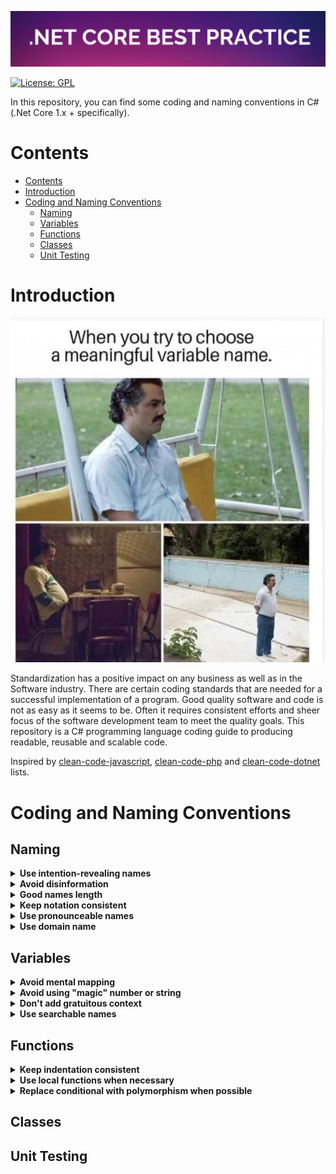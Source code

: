 ![.Net Core Best Practice](/assets/logo_final.png?raw=true)

[![License: GPL](https://img.shields.io/badge/License-GPL-blue.svg)](https://github.com/user3301/dotnetcore_best_practice/blob/master/LICENSE)

In this repository, you can find some coding and naming conventions in C# (.Net Core 1.x + specifically).

# Contents
- [Contents](#contents)
- [Introduction](#introduction)
- [Coding and Naming Conventions](#coding-and-naming-conventions)
  - [Naming](#naming)
  - [Variables](#variables)
  - [Functions](#functions)
  - [Classes](#classes)
  - [Unit Testing](#unit-testing)

# Introduction

![namingmeme](/assets/namingmeme.jpg)

Standardization has a positive impact on any business as well as in the Software industry. There are certain coding standards that are needed for a successful implementation of a program. Good quality software and code is not as easy as it seems to be. Often it  requires consistent efforts and sheer focus of the software development team to meet the quality goals. This repository is a C# programming language coding guide to producing readable, reusable and scalable code.

Inspired by [clean-code-javascript](https://github.com/ryanmcdermott/clean-code-javascript),  [clean-code-php](https://github.com/jupeter/clean-code-php) and [clean-code-dotnet](https://github.com/thangchung/clean-code-dotnet) lists.

# Coding and Naming Conventions

## Naming

<details>
  <summary><b>Use intention-revealing names</b></summary>
A good name does not only improve the readability of the code but also enhance working efficiency as it helps other team members to understand your code.

**Bad:**

This is a bad naming of variable as it does not reflect what it means in the given context, or at last we need to read other parts of the code to find out.

```csharp
int d;
```

**Good:**

```csharp
int elapsedTimeInDays;
int daySinceModification;
int daysSinceCreation;
int fileAgeInDays;
```
These names are good practice as it reveal your intentions.

**[⬆ Back to top](#table-of-contents)**

</details>


<details>
  <summary><b> Avoid disinformation</b></summary>

Sometimes coders need to "hide" some implementation in the back stage, however they tend also to create confusing parts of code.

**Bad:**

```csharp
int[] randomNumberList;
```
"randomNumberList" is not actually a list type data structure. 


**Good:**

```csharp
int[] randomNumbers;
```

**[⬆ Back to top](#table-of-contents)**

</details>


<details>
  <summary><b> Good names length</b></summary>

Long variable names are no longer a problem in modern software development as we have powerful IDEs to help us navigate in code. Nevertheless the problem is that this still can introduce a naming chaos in code.

**Bad:**

```csharp
Account[] theUserAccountArrayIncludesBothActivatedAndDeactivated;
```

**Good:**

```csharp
Account[] allAccounts;
```

**[⬆ Back to top](#table-of-contents)**

</details>


<details>
  <summary><b> Keep notation consistent</b></summary>

Notation means a programming language's own "style". Coders should cook code that matches this notation because other programmers probably know it and use it. 

**Bad:**

```csharp
const int threshold = 100;
public string USERNAME;
private string Name;
void printname();
```

**Good:**

```csharp
const int THRESHOLD = 100;
public string UserName;
private string _name;
void PrintName();
```
C# variable & function naming conventions:

| Object Name               | Notation   | Length | Plural | Prefix | Suffix | Abbreviation | Char Mask          | Underscores |
|:--------------------------|:-----------|-------:|:-------|:-------|:-------|:-------------|:-------------------|:------------|
| Class name                | PascalCase |    128 | No     | No     | Yes    | No           | [A-z][0-9]         | No          |
| Constructor name          | PascalCase |    128 | No     | No     | Yes    | No           | [A-z][0-9]         | No          |
| Method name               | PascalCase |    128 | Yes    | No     | No     | No           | [A-z][0-9]         | No          |
| Method arguments          | camelCase  |    128 | Yes    | No     | No     | Yes          | [A-z][0-9]         | No          |
| Local variables           | camelCase  |     50 | Yes    | No     | No     | Yes          | [A-z][0-9]         | No          |
| Constants name            | PascalCase |     50 | No     | No     | No     | No           | [A-z][0-9]         | No          |
| Field name                | camelCase  |     50 | Yes    | No     | No     | Yes          | [A-z][0-9]         | Yes         |
| Properties name           | PascalCase |     50 | Yes    | No     | No     | Yes          | [A-z][0-9]         | No          |
| Delegate name             | PascalCase |    128 | No     | No     | Yes    | Yes          | [A-z]              | No          |
| Enum type name            | PascalCase |    128 | Yes    | No     | No     | No           | [A-z]              | No          |

**[⬆ Back to top](#table-of-contents)**

</details>


<details>
  <summary><b>Use pronounceable names</b></summary>

Human are good at memorizing pronounceable words. So make variable names pronounceable. 

**Bad:**

```csharp
public class DtaRcrd102
{
    public Datetime genymdhms { get; set; } // what the programmer want to tell is generation timestamp in yy-mm-dd-hh-mm-ss format
    public Datetime modymdhms { get; set; } // modeification timestamp in yy-mm-dd-hh-mm-ss format
}
```

**Good:**

```csharp
public class Customer
{
    public Datetime GenerationTimestamp { get; set; }
    public Datetime ModificationTimestamp { get; set; }
}
```

**[⬆ Back to top](#table-of-contents)**

</details>


<details>
  <summary><b>Use domain name</b></summary>

Remember that the people who read your code will be programmers. So go ahead and use CS terms, algorithm names, math terms and pattern names and so on so that when will know the concept by seeing the names.

**Bad:**

```csharp
 public int Fibonacci(int N) {
        var arr = new int[N]; // bad 

        if(N==0) return 0;
        if(N==1 || N == 2) return 1;
            arr[0] = 1;
            arr[1] = 1;

            for (int i = 2; i < N; i++)
            {
                arr[i] = arr[i-1] + arr[i-2];
            }
            return arr[N-1];
    }

```


**Good:**

```csharp
public int Fibonacci(int N) {
        var dp = new int[N]; // good. Programmers with algorithm knowledge will know dynamic programming is used in this function and will understand this array is used to cache previous calculated solution of a sub-problem

        if(N==0) return 0;
        if(N==1 || N == 2) return 1;
            dp[0] = 1;
            dp[1] = 1;

            for (int i = 2; i < N; i++)
            {
                dp[i] = dp[i-1] + dp[i-2];
            }
            return dp[N-1];
    }

```

**Bad:**

```csharp
 class GumballMachine
 {
     public IEntity Sold;
     public IEntity SoldOut;
 }

```


**Good:**

```csharp
class GumballMachine
 {
     // State pattern is used here
     public IState SoldState;
     public IState SoldOutState;
 }

```


**[⬆ Back to top](#table-of-contents)**

</details>

## Variables

<details>
  <summary><b>Avoid mental mapping</b></summary>

Clean code should be easy to read, understand and should leave no room for guesswork. The following code checks if a user can withdraw a certain amount of money from his/her bank account. It's messy as there is a lengthy condition statement.

**Bad:**

```csharp
public bool Withdraw(User user, double amount)
{
    if(user.Balance > amount && user.ActiveLoan == 0)
    {
        user.Balance -= amount;
        return true;
    }
    else return false;
}
```

**Good:**

```csharp
public bool Withdraw(User user, double amount)
{
    if(HasNoActiveLoan(user) && CanWithdrawAmount(double amount))
    {
        user.Balance -= amount;
        return true;
    }
    else false;
}

private bool HasNoActiveLoan(User user) => user.ActiveLoan ==0;
private bool HasNoActiveLoan(double amount) => user.Balance > amount;
```

This is not only easier to understand but also easier to test.


**Bad:**

```csharp
var a = FruitBasket.GetApple();
var o = FruitBasket.GetOrange();
var s = Blender.MakeSmoothie(a,o);
```

**Good:**

```csharp
var apple = FruitBasket.GetApple();
var orange = FruitBasket.GetOrange();
var smoothie = Blender.MakeSmoothie(apple, orange);
```

**[⬆ back to top](#table-of-contents)**

</details>


<details>
  <summary><b>Avoid using "magic" number or string</b></summary>

A magic number or string is basically a hard-coded value that might change at a later stage. Since it has the chances of changing at a later stage, it can be said that the number is hard to update.

**Bad**

```csharp
public class Foo {
    public void SetPassword(string password) {
         // 7 is the magic number
         if (password.Length() > 7) {
              throw new InvalidArgumentException("password");
         }
    }
}
```

**Good**

```csharp
public class Foo {
    public const int MAX_PASSWORD_SIZE = 7;

    public void SetPassword(string password) {
         if (password.Length() > MAX_PASSWORD_SIZE) {
              throw new InvalidArgumentException("password");
         }
    }
}
```

It improves readability of the code and it's easier to maintain. Once there are multiple places that the length of the password needs to be checked, when the max size is changed, programmers need to change in all code locations with that magic number. Missing any one will lead to inconsistencies.

**[⬆ back to top](#table-of-contents)**

</details>

<details>
  <summary><b>Don't add gratuitous context</b></summary>

Shorter names are generally better than longer ones, so long as they are clear. Add no more context to a name than is necessary. 

**Bad:**

```csharp
public class User
{
    public string UserEmail { get; set; }
    public string UserFirstName { get; set; }
    public string UserLastName { get; set; }

    //...
}
```

Imagine you type 'U' and press the completion key and are rewarded with all the properties in this object. Does this make your life easier?

**Good:**

```csharp
public class User
{
    public string Email { get; set; }
    public string FirstName { get; set; }
    public string LastName { get; set; }

    //...
}
```

**[⬆ back to top](#table-of-contents)**

</details>


<details>
  <summary><b>Use searchable names</b></summary>

One might easily grep for `DAYS_IN_KNUCKLE_MONTH`, but the number 31 could be more troublesome. Searches may turn up the digit as part of file names, other constant definition, and in various expressions where the value is used with different intent.

**Bad:**

```csharp
int s = 0;
for(int i =1; i<= 31; ++i)
{
  s += (t[i]*4)
}
```

**Good:**

```csharp
int realDaysPerIdealDay = 4;
public const int WORK_DAYS_PER_WEEK = 5;
int sum = 0;

for(int i=1; i<= NUMBER_OF_TASKS;++i)
{
  int realTaskDays = taskEstimate[i] * realDaysPerIdealDay;
  int realTaskWeeks = (realdays / WORK_DAYS_PER_WEEK);
  sum += realTaskWeeks;
}
```

**Bad:**

It's hard to navigate to the location where `transcriptionStatus` is `error` and see what happens unless 0 is mentally "mapped" to `error`.
```csharp
var transcriptionStatus = DocumentDB.GetTranscriptStatus();
if(transcriptionStatus < 0) return StatusCode(500);
```

**Good:**

```csharp
public enum TranscriptionStatusEnum:short
{
   error = -1,
   analyzing = 1,
   done = 2,
   received = 3
}

var transcriptionStatus = DocumentDB.GetTranscriptStatus();
if(transcriptionStatus == TranscriptionStatusEnum.error) return StatusCode(500);
```


**[⬆ Back to top](#table-of-contents)**

</details>


## Functions

<details>
  <summary><b>Keep indentation consistent</b></summary>
Keep your indentation style consistent is a good way to improve your code readability and keep it nice and concise.

**Style 1:**

```csharp
void Foo() {
  if(condition) {
    //do something
  } else {
    //do something
  }
}
```

**Style 2:**

```csharp
void Foo()
{
  if(condition)
  {
    //do something
  }
  else
  {
    //do something
  }
}
```

**Style 3:**

```csharp
void Foo()
{ if(condition)
  { //do something
  }
  else
  { //do something
  }
}
```

Indentation of choice is only a matter of preference unless your language of choice has a strict rule of indentation(Golang enforce curly bracket to not be on the next line). Based on my personal experience `Style 2` is preferred by .Net and .Net Core developer whereas `Style 1` is more for Java guys.

**[⬆ Back to top](#table-of-contents)**

</details>


<details>
  <summary><b>Use local functions when necessary</b></summary>
C# supports `local functions` since C# 7.0. Local functions are private methods of a type that are nested in another member. They can only be called from their containing member. Local functions can be declared in and called from:

  1. Methods, especially iterator methods and async methods;
   
  2. Constructors;
   
  3. Property accessors;
   
  4. Event accessors;
   
  5. Anonymous expressions;
    
  6.  Finalizers;
    
  7.  Other local functions; 

**Bad:**

```csharp
public static partial class Utility
{
  #region  private method
  private static string GetText(string path, string filename)
  {
    var sr = File.OpenText(AppendPathSeparator(path) + filename);
         var text = sr.ReadToEnd();
         return text;
  }

// this method is only called inside GetText method
  private static string AppendPathSeparator(string filepath)
  {
    if (! filepath.EndsWith(@"\"))
               filepath += @"\";

            return filepath;   
  }
  #endregion
}
```

As method `GetText` is a private method in the `Utility` class, The `AppendPathSeparator` method is only used inside of `GetText` method. We could move `AppendPathSeparator` method declaration into `GetText` method to avoid contaminate the global environment.

**Good:**

```csharp
 private static string GetText(string path, string filename)
    {
         var sr = File.OpenText(AppendPathSeparator(path) + filename);
         var text = sr.ReadToEnd();
         return text;
         
         // Declare a local function.
         string AppendPathSeparator(string filepath)
         {
            if (! filepath.EndsWith(@"\"))
               filepath += @"\";

            return filepath;   
         }
    } 
```

**[⬆ Back to top](#table-of-contents)**

</details>


<details>
  <summary><b>Replace conditional with polymorphism when possible</b></summary>
 

**Bad:**

```csharp
class Car 
{
  public MakeEnum Make {get; set;}
  //...
  double GetSpeed()
  {
    switch(Make)
    {
      case MakeEnum.European:
        return GetBaseSpeed();
      case MakeEnum.Asian:
        return GetBaseSpeed() + GetCylinders() * MAXSPEEDPERCYLINDER;
      case MakeEnum.American:
        return (Is4WD)? 100: GetBaseSpeed();
    }
    throw new NotImplementedException();
  }
}
```



**Good:**
```csharp
abstract class Car
{
  abstract double GetSpeed();
}

class European: Car
{
  public double GetBaseSpeed() => 100d;

  override double GetSpeed()
  {
    return GetBaseSpeed();
  }
}

class Asian:Car
{
  public int Cylinders {get; set;}

  public double GetBaseSpeed()=> 110d;

  public const double MAXSPEEDPERCYLINDER = 20;

  override double GetSpeed()
  {
    return GetBaseSpeed() + Cylinders * MAXSPEEDPERCYLINDER;
  }
}

class American:Car
{
  public double GetBaseSpeed() => 90d;

  override double GetSpeed()
  {
    return Is4WD? 100: GetBaseSpeed();
  }
}


//somewhere in client side's code

var speed = car.GetSpeed();

```

**[⬆ Back to top](#table-of-contents)**

</details>

## Classes

## Unit Testing
